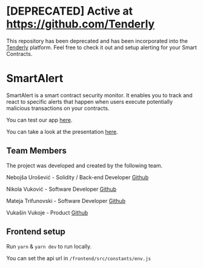 # [DEPRECATED] Active at https://github.com/Tenderly

This repository has been deprecated and has been incorporated into the [Tenderly](https://tenderly.co) platform. Feel free to check it out and setup alerting for your Smart Contracts.

# SmartAlert

SmartAlert is a smart contract security monitor. It enables you to 
track and react to specific alerts that happen when users execute potentially 
malicious transactions on your contracts.

You can test our app [here](http://46.101.140.249/).

You can take a look at the presentation [here](ETHBerlinSmartAlert.pdf).

## Team Members
The project was developed and created by the following team.

Nebojša Urošević - Solidity / Back-end Developer [Github](https://github.com/nebojsa94)

Nikola Vuković - Software Developer [Github](https://github.com/sterlu)

Mateja Trifunovski - Software Developer [Github](https://github.com/matko95)

Vukašin Vukoje - Product [Github](https://github.com/vvkio)

## Frontend setup

Run `yarn` & `yarn dev` to run locally.

You can set the api url in `/frontend/src/constants/env.js`
